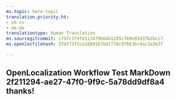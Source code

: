 ```yaml
---
ms.topic: hero-topic
translation.priority.ht:
- zh-cn
- de-de
translationtype: Human Translation
ms.sourcegitcommit: 1f97c1f4fd113479b64b1285cf68e93d37b2bcc7
ms.openlocfilehash: 37df73f5ce1609167bd1f78c97b636c4ac3a3e3f

---
```

## OpenLocalization Workflow Test MarkDown 2f211294-ae27-47f0-9f9c-5a78dd9df8a4 thanks!



<!--HONumber=Aug16_HO4-->


